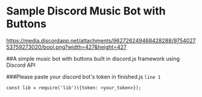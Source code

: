 # Sample Discord Music Bot with Buttons

https://media.discordapp.net/attachments/962726249468428288/975402753759273020/bool.png?width=427&height=427

##A simple music bot with buttons built in discord.js framework using Discord API

###Please paste your discord bot's token in finished.js `line 1`

```
const lib = require('lib')({token: <your_token>});
```
